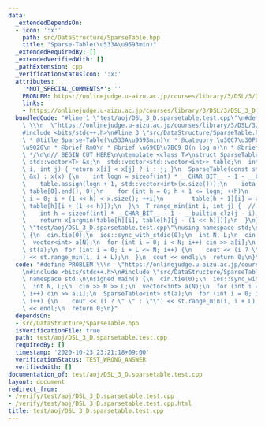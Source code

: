 ```yaml
---
data:
  _extendedDependsOn:
  - icon: ':x:'
    path: src/DataStructure/SparseTable.hpp
    title: "Sparse-Table(\u533A\u9593min)"
  _extendedRequiredBy: []
  _extendedVerifiedWith: []
  _pathExtension: cpp
  _verificationStatusIcon: ':x:'
  attributes:
    '*NOT_SPECIAL_COMMENTS*': ''
    PROBLEM: https://onlinejudge.u-aizu.ac.jp/courses/library/3/DSL/3/DSL_3_D
    links:
    - https://onlinejudge.u-aizu.ac.jp/courses/library/3/DSL/3/DSL_3_D
  bundledCode: "#line 1 \"test/aoj/DSL_3_D.sparsetable.test.cpp\"\n#define PROBLEM\
    \ \\\n  \"https://onlinejudge.u-aizu.ac.jp/courses/library/3/DSL/3/DSL_3_D\"\n\
    #include <bits/stdc++.h>\n#line 3 \"src/DataStructure/SparseTable.hpp\"\n/**\n\
    \ * @title Sparse-Table(\u533A\u9593min)\n * @category \u30C7\u30FC\u30BF\u69CB\
    \u9020\n * @brief RmQ\n * @brief \u69CB\u7BC9 O(n log n)\n * @brief query O(1)\n\
    \ */\n\n// BEGIN CUT HERE\n\ntemplate <class T>\nstruct SparseTable {\n  const\
    \ std::vector<T> &x;\n  std::vector<std::vector<int>> table;\n  int argmin(int\
    \ i, int j) { return x[i] < x[j] ? i : j; }\n  SparseTable(const std::vector<T>\
    \ &x) : x(x) {\n    int logn = sizeof(int) * __CHAR_BIT__ - 1 - __builtin_clz(x.size());\n\
    \    table.assign(logn + 1, std::vector<int>(x.size()));\n    iota(table[0].begin(),\
    \ table[0].end(), 0);\n    for (int h = 0; h + 1 <= logn; ++h)\n      for (int\
    \ i = 0; i + (1 << h) < x.size(); ++i)\n        table[h + 1][i] = argmin(table[h][i],\
    \ table[h][i + (1 << h)]);\n  }\n  T range_min(int i, int j) {  // = min x[i,j)\n\
    \    int h = sizeof(int) * __CHAR_BIT__ - 1 - __builtin_clz(j - i);  // = log2\n\
    \    return x[argmin(table[h][i], table[h][j - (1 << h)])];\n  }\n};\n#line 5\
    \ \"test/aoj/DSL_3_D.sparsetable.test.cpp\"\nusing namespace std;\n\nsigned main()\
    \ {\n  cin.tie(0);\n  ios::sync_with_stdio(0);\n  int N, L;\n  cin >> N >> L;\n\
    \  vector<int> a(N);\n  for (int i = 0; i < N; i++) cin >> a[i];\n  SparseTable<int>\
    \ st(a);\n  for (int i = 0; i + L <= N; i++) {\n    cout << (i ? \" \" : \"\"\
    ) << st.range_min(i, i + L);\n  }\n  cout << endl;\n  return 0;\n}\n"
  code: "#define PROBLEM \\\n  \"https://onlinejudge.u-aizu.ac.jp/courses/library/3/DSL/3/DSL_3_D\"\
    \n#include <bits/stdc++.h>\n#include \"src/DataStructure/SparseTable.hpp\"\nusing\
    \ namespace std;\n\nsigned main() {\n  cin.tie(0);\n  ios::sync_with_stdio(0);\n\
    \  int N, L;\n  cin >> N >> L;\n  vector<int> a(N);\n  for (int i = 0; i < N;\
    \ i++) cin >> a[i];\n  SparseTable<int> st(a);\n  for (int i = 0; i + L <= N;\
    \ i++) {\n    cout << (i ? \" \" : \"\") << st.range_min(i, i + L);\n  }\n  cout\
    \ << endl;\n  return 0;\n}"
  dependsOn:
  - src/DataStructure/SparseTable.hpp
  isVerificationFile: true
  path: test/aoj/DSL_3_D.sparsetable.test.cpp
  requiredBy: []
  timestamp: '2020-10-23 23:21:18+09:00'
  verificationStatus: TEST_WRONG_ANSWER
  verifiedWith: []
documentation_of: test/aoj/DSL_3_D.sparsetable.test.cpp
layout: document
redirect_from:
- /verify/test/aoj/DSL_3_D.sparsetable.test.cpp
- /verify/test/aoj/DSL_3_D.sparsetable.test.cpp.html
title: test/aoj/DSL_3_D.sparsetable.test.cpp
---
```

